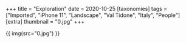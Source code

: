 +++
title = "Exploration"
date = 2020-10-25
[taxonomies]
tags = ["Imported", "iPhone 11", "Landscape", "Val Tidone", "Italy", "People"]
[extra]
thumbnail = "0.jpg"
+++

{{ img(src="0.jpg") }}
